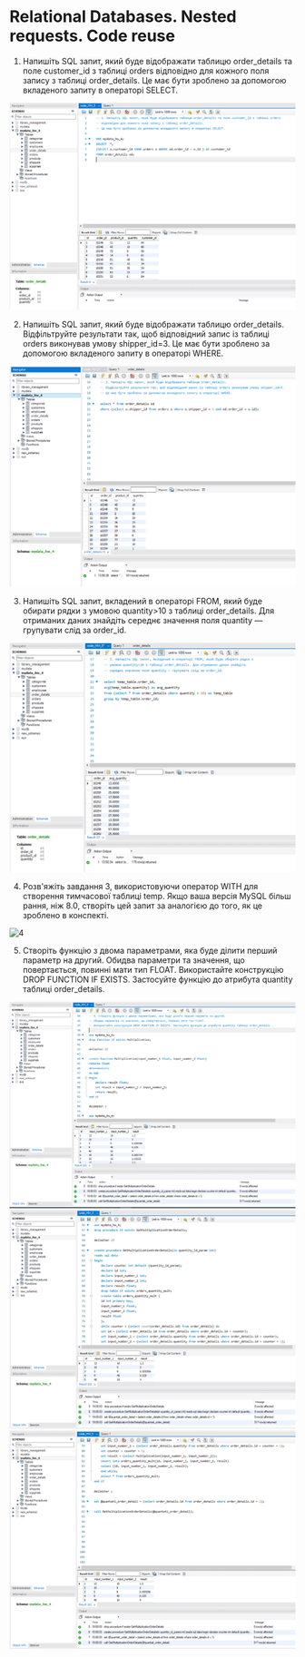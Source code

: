 # Relational Databases. Nested requests. Code reuse

1. Напишіть SQL запит, який буде відображати таблицю order_details та поле customer_id з таблиці orders
   відповідно для кожного поля запису з таблиці order_details.
   Це має бути зроблено за допомогою вкладеного запиту в операторі SELECT.

![1](./assets/p1.png)

2. Напишіть SQL запит, який буде відображати таблицю order_details.
   Відфільтруйте результати так, щоб відповідний запис із таблиці orders виконував умову shipper_id=3.
   Це має бути зроблено за допомогою вкладеного запиту в операторі WHERE.

![2](./assets/p2.png)

3. Напишіть SQL запит, вкладений в операторі FROM, який буде обирати рядки з
   умовою quantity>10 з таблиці order_details. Для отриманих даних знайдіть
   середнє значення поля quantity — групувати слід за order_id.

![3](./assets/p3.png)

4. Розв'яжіть завдання 3, використовуючи оператор WITH для створення тимчасової таблиці temp.
   Якщо ваша версія MySQL більш рання, ніж 8.0, створіть цей запит за аналогією до того, як це зроблено в конспекті.

![4](./assets/p4png)

5. Створіть функцію з двома параметрами, яка буде ділити перший параметр на другий.
   Обидва параметри та значення, що повертається, повинні мати тип FLOAT.
   Використайте конструкцію DROP FUNCTION IF EXISTS. Застосуйте функцію до атрибута quantity таблиці order_details.

![5.1](./assets/p5_1.png)
![5.2](./assets/p5_2.png)
![5.3](./assets/p5_3.png)
